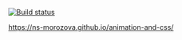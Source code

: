 [![Build status](https://ci.appveyor.com/api/projects/status/ek1j6558d42k2abr?svg=true)](https://ci.appveyor.com/project/ns-morozova/animation-and-css)

https://ns-morozova.github.io/animation-and-css/